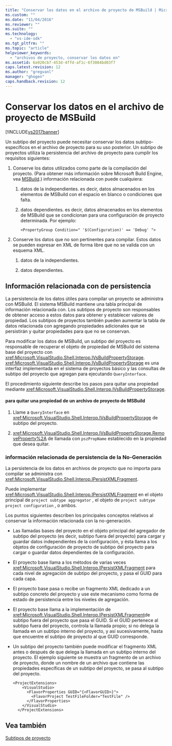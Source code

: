 ```yaml
---
title: "Conservar los datos en el archivo de proyecto de MSBuild | Microsoft Docs"
ms.custom: ""
ms.date: "11/04/2016"
ms.reviewer: ""
ms.suite: ""
ms.technology: 
  - "vs-ide-sdk"
ms.tgt_pltfrm: ""
ms.topic: "article"
helpviewer_keywords: 
  - "archivos de proyecto, conservar los datos en"
ms.assetid: 6a920cb7-453d-4ffd-af1c-6f3084bd03f7
caps.latest.revision: 12
ms.author: "gregvanl"
manager: "ghogen"
caps.handback.revision: 12
---
```

# Conservar los datos en el archivo de proyecto de MSBuild
[!INCLUDE[vs2017banner](../../code-quality/includes/vs2017banner.md)]

Un subtipo del proyecto puede necesitar conservar los datos subtipo\-específicos en el archivo de proyecto para su uso posterior.  Un subtipo de proyectos utiliza la persistencia del archivo de proyecto para cumplir los requisitos siguientes:  
  
1.  Conserve los datos utilizados como parte de la compilación del proyecto.  \(Para obtener más información sobre Microsoft Build Engine, vea [MSBuild](http://msdn.microsoft.com/es-es/7c49aba1-ee6c-47d8-9de1-6f29a906e20b).\) información relacionada con puede cualquiera:  
  
    1.  datos de la independientes.  es decir, datos almacenados en los elementos de MSBuild con el espacio en blanco o condiciones que falta.  
  
    2.  datos dependientes.  es decir, datos almacenados en los elementos de MSBuild que se condicionan para una configuración de proyecto determinada.  Por ejemplo:  
  
        ```  
        <PropertyGroup Condition=" '$(Configuration)' == 'Debug' ">  
        ```  
  
2.  Conserve los datos que no son pertinentes para compilar.  Estos datos se pueden expresar en XML de forma libre que no se valida con un esquema XML.  
  
    1.  datos de la independientes.  
  
    2.  datos dependientes.  
  
## Información relacionada con de persistencia  
 La persistencia de los datos útiles para compilar un proyecto se administra con MSBuild.  El sistema MSBuild mantiene una tabla principal de información relacionada con.  Los subtipos de proyecto son responsables de obtener acceso a estos datos para obtener y establecer valores de propiedad.  Los subtipos de proyectos también pueden aumentar la tabla de datos relacionada con agregando propiedades adicionales que se persistirán y quitar propiedades para que no se conservan.  
  
 Para modificar los datos de MSBuild, un subtipo del proyecto es responsable de recuperar el objeto de propiedad de MSBuild del sistema base del proyecto con <xref:Microsoft.VisualStudio.Shell.Interop.IVsBuildPropertyStorage>.  <xref:Microsoft.VisualStudio.Shell.Interop.IVsBuildPropertyStorage> es una interfaz implementada en el sistema de proyectos básico y las consultas de subtipo del proyecto que agregan para ejecutando `QueryInterface`.  
  
 El procedimiento siguiente describe los pasos para quitar una propiedad mediante <xref:Microsoft.VisualStudio.Shell.Interop.IVsBuildPropertyStorage>.  
  
#### para quitar una propiedad de un archivo de proyecto de MSBuild  
  
1.  Llame a `QueryInterface` en <xref:Microsoft.VisualStudio.Shell.Interop.IVsBuildPropertyStorage> de subtipo del proyecto.  
  
2.  <xref:Microsoft.VisualStudio.Shell.Interop.IVsBuildPropertyStorage.RemoveProperty%2A> de llamada con `pszPropName` establecido en la propiedad que desea quitar.  
  
### información relacionada de persistencia de la No\-Generación  
 La persistencia de los datos en archivos de proyecto que no importa para compilar se administra con <xref:Microsoft.VisualStudio.Shell.Interop.IPersistXMLFragment>.  
  
 Puede implementar <xref:Microsoft.VisualStudio.Shell.Interop.IPersistXMLFragment> en el objeto principal de `project subtype aggregator` , el objeto de `project subtype project configuration` , o ambos.  
  
 Los puntos siguientes describen los principales conceptos relativos al conservar la información relacionada con la no\-generación.  
  
-   Las llamadas bases del proyecto en el objeto principal del agregador de subtipo del proyecto \(es decir, subtipo fuera del proyecto\) para cargar y guardar datos independientes de la configuración, y ésta llama a los objetos de configuración de proyecto de subtipo del proyecto para cargar o guardar datos dependientes de la configuración.  
  
-   El proyecto base llama a los métodos de varias veces <xref:Microsoft.VisualStudio.Shell.Interop.IPersistXMLFragment> para cada nivel de agregación de subtipo del proyecto, y pasa el GUID para cada capa.  
  
-   El proyecto base pasa o recibe un fragmento XML dedicado a un subtipo concreto del proyecto y use este mecanismo como forma de estado de persistencia entre los niveles de agregación.  
  
-   El proyecto base llama a la implementación de <xref:Microsoft.VisualStudio.Shell.Interop.IPersistXMLFragment>de subtipo fuera del proyecto que pasa el GUID.  Si el GUID pertenece al subtipo fuera del proyecto, controla la llamada propio; si no delega la llamada en un subtipo interno del proyecto, y así sucesivamente, hasta que encuentre el subtipo de proyecto al que GUID corresponde.  
  
-   Un subtipo del proyecto también puede modificar el fragmento XML antes o después de que delega la llamada en un subtipo interno del proyecto.  El ejemplo siguiente se muestra un fragmento de un archivo de proyecto, donde un nombre de un archivo que contiene las propiedades específicas de un subtipo del proyecto, se pasa al subtipo del proyecto.  
  
    ```  
    <ProjectExtensions>  
        <VisualStudio>  
          <FlavorProperties GUID="{<FlavorGUID>}">  
            <FlavorProject TestFileFolder="TestFile" />  
          </FlavorProperties>  
        </VisualStudio>  
      </ProjectExtensions>  
    ```  
  
## Vea también  
 [Subtipos de proyecto](../../extensibility/internals/project-subtypes.md)